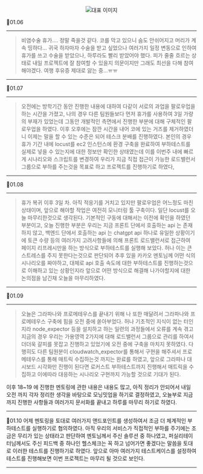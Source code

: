 <p align="center">
  <img src="https://img1.daumcdn.net/thumb/R1280x0/?scode=mtistory2&fname=https%3A%2F%2Fblog.kakaocdn.net%2Fdn%2FcBRf8s%2FbtsJpLquWMc%2FKbzCf52xTzFQSGzWgRv4Kk%2Fimg.png" alt="대표 이미지" />
</p>

📆01.06

---

> 비염수술 휴가.... 정말 죽을것 같다. 코를 막고 있으니 숨도 안쉬어지고 머리가 계속 띵하다... 귀국 하자마자 수술을 받고 싶었으나 여러가지 일정 변동으로 인하여 휴가를 쓰고 수술을 받았으나, 하루라도 빨리 받았어야 했다. 피가 줄줄 흐르는 상태로 내일 프로젝트에 잘 참여할 수 있을지 의문이지만 그래도 최선을 다해 참여해야겠다. 여행 후유증 제대로 앓는 중...ㅠㅠ

---

📆01.07

---

> 오전에는 방학기간 동안 진행한 내용에 대하여 다같이 서로의 과업을 팔로우업을 하는 시간을 가졌고, 나의 경우 다른 팀원들보다 먼저 휴가를 사용하여 3일 가량의 부재가 있었는데 그동안 개발적인 측면에서 진행한 부분에 대해 구체적인 팔로우업을 하였다. 이후 오후에는 잠깐 시간을 내어 코에 있는 거즈를 제거하였더니 이제는 말을 할 수 있는 수준은 되어 테스크 분배를 진행하였다. 본인의 경우 휴가 기간 내에 locust를 ec2 인스턴스에 환경 구축을 완료하여 부하테스트를 실제로 넣을 수 있는지에 대한 정보만 확인한 상태였는데 이를 이번주 내에 빠르게 시나리오와 스크립트를 변경하여 우리가 지금 직접 접근이 가능한 로드밸런서 그룹으로 부하를 주는것을 목표로 하고 프로젝트를 진행하기로 하였다,

---

📆01.08

---
> 휴가 복귀 이후 3일 차. 아직 적응기를 거치고 있지만 팔로우업은 어느정도 마친 상태이며, 앞으로 해야할 작업은 여전히 모니터링 툴 구축이다. 일단 locust를 오늘 마무리한것으로 생각된다. 기본적인 구동에 대해서는 이전에 확인을 하였던 부분이고, 오늘 진행한 부분은 우리는 지금 프론트 단에서 호출하는 api 는 존재하지 않고, 백엔드 단에서 호출하는 api 는 chatgpt api 하나로 유일한 상황이기에 토큰 수량 등의 여러가지 고려사항들에 의해 프론트 로드밸런서로 접근하여 페이지 리프레시만을 하는 방식으로 부하테스트를 실행해 보았다. 허나 이는 큰 스트레스를 주지 못한다는것으로 판단되어 추후 있을 카카오 멘토님께 어떤 식의 시나리오를 짜야하고, 대체로 api 호출 속도에 대한 부하테스트를 진행하는것으로 이해하고 있는 상황인지라 앞으로 어떤 방식으로 해결해 나가야할지에 대한 논의점을 남긴채 오늘을 마무리하였다.

---

📆01.09

---
> 오늘은 그라파나와 프로메테우스를 끝내기 위해 나 또한 매달려서 그라파나와 프로메테우스 구축에 힘을 오전 중에 쏟아부었다. 허나 기초적인 지식이 없는 터인지라 node_expector 등을 설치하고 하는 일련의 과정들에서 오류를 계속 겪고 지금의 경우 우리는 가용영역 2가지에 대해 로드밸런서 그룹으로 관리를 하여서 더더욱 갈피를 못잡고 진행하고 있었기에 오전 중에 구축을 마치지 못하였다. 다행히도 다른 팀원분이 cloudwatch_expector를 통해서 구현을 해주셔서 프로메테우스를 통해 매트릭 수집하는것 까지는 완료를 하였고, 앞으로 그라파나 대시보드 시각화만 진행이 된다면 로커스트 부하테스트까지 진행해서 매트릭을 수집하고 이에따라 대응하는 시나리오 구현까지 가능할 것으로 기대가 된다. 

이후 18~19 에 진행한 멘토링에 관한 내용은 내용도 많고, 아직 정리가 안되어서 내일 오전 까지 각자 정리한 생각을 바탕으로 모닝밋업을 하기로 결정하였고, 오늘부로 지금까지 진행한 사항들과 여러가지 문서화를 끝내고 하루를 마무리 하기로 하였다.



---

📆01.10
어제 멘토링을 토대로 여러가지 앤드포인트를 생성하여서 조금 더 체계적인 부하테스트를 실행하기로 협의하였다. 아직 우리의 서비스가 직접적인 부하를 주기에는 조금은 무리가 있는 상태라고 판단하여 멘토님께서 주신 솔루션 중 하나였고, 퍼실리테이터님께서도 주신 피드백 중 하나인 헬스체크는 꼭 하고 넘어가면 좋겠다는 말씀을 토대로 이러한 테스트를 진행하기로 하였다. 앞으로 아마 여러가지 테스트케이스를 설정하여 테스트를 진행해보면 이번 프로젝트는 마무리 될 것으로 보인다.

---
> 





